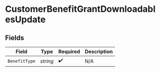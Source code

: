 # CustomerBenefitGrantDownloadablesUpdate


## Fields

| Field              | Type               | Required           | Description        |
| ------------------ | ------------------ | ------------------ | ------------------ |
| `BenefitType`      | *string*           | :heavy_check_mark: | N/A                |